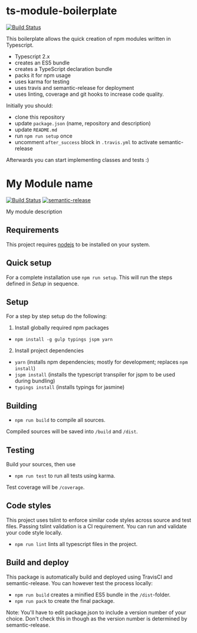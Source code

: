 # ts-module-boilerplate

[![Build Status](https://travis-ci.org/crazyfactory/ts-module-boilerplate.svg)](https://travis-ci.org/crazyfactory/ts-module-boilerplate)

This boilerplate allows the quick creation of npm modules written in Typescript.

- Typescript 2.x
- creates an ES5 bundle
- creates a TypeScript declaration bundle
- packs it for npm usage
- uses karma for testing
- uses travis and semantic-release for deployment
- uses linting, coverage and git hooks to increase code quality.

Initially you should:

- clone this repository
- update `package.json` (name, repository and description)
- update `README.md`
- run `npm run setup` once
- uncomment `after_success` block in `.travis.yml` to activate semantic-release

Afterwards you can start implementing classes and tests :)


# My Module name

[![Build Status](https://travis-ci.org/crazyfactory/ts-http-client.svg)](https://travis-ci.org/crazyfactory/ts-module-boilerplate)
[![semantic-release](https://img.shields.io/badge/%20%20%F0%9F%93%A6%F0%9F%9A%80-semantic--release-e10079.svg)](https://github.com/semantic-release/semantic-release)

My module description

## Requirements

This project requires [nodejs](https://nodejs.org/en/download/) to be installed on your system. 

## Quick setup

For a complete installation use `npm run setup`. This will run the steps defined in *Setup* in sequence.

## Setup

For a step by step setup do the following:

1) Install globally required npm packages
- `npm install -g gulp typings jspm yarn`

2) Install project dependencies
- `yarn` (installs npm dependencies; mostly for development; replaces `npm install`)
- `jspm install` (installs the typescript transpiler for jspm to be used during bundling)
- `typings install` (installs typings for jasmine)

## Building

- `npm run build` to compile all sources.

Compiled sources will be saved into `/build` and `/dist`.

## Testing

Build your sources, then use

- `npm run test` to run all tests using karma.

Test coverage will be `/coverage`.

## Code styles

This project uses tslint to enforce similar code styles across source and test files. Passing tslint validation is a CI requirement. You can run and validate your code style locally.

- `npm run lint` lints all typescript files in the project.

## Build and deploy

This package is automatically build and deployed using TravisCI and semantic-release. You can however test the process locally:

- `npm run build` creates a minified ES5 bundle in the `/dist`-folder.
- `npm run pack` to create the final package.

Note: You'll have to edit package.json to include a version number of your choice. Don't check this in though as the version number is determined by semantic-release.
